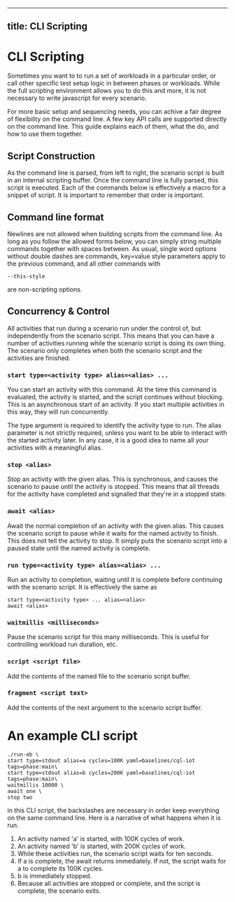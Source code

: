 ---
title: CLI Scripting
--------------------

# CLI Scripting

Sometimes you want to to run a set of workloads in a particular order, or call other specific test setup logic in between phases or workloads. While the full scripting environment allows you to do this and more, it is not necessary to write javascript for every scenario.

For more basic setup and sequencing needs, you can achive a fair degree of flexibility on the command line. A few key API calls are supported directly on the command line. This guide explains each of them, what the do, and how to use them together.

## Script Construction

As the command line is parsed, from left to right, the scenario script is built in an internal scripting buffer. Once the command line is fully parsed, this script is executed. Each of the commands below is effectively a macro for a snippet of script. It is important to remember that order is important.

## Command line format

Newlines are not allowed when building scripts from the command line. As long as you follow the allowed forms below, you can simply string multiple commands together with spaces between. As usual, single word options without double dashes are commands, key=value style parameters apply to the previous command, and all other commands with

    --this-style
    
are non-scripting options.

## Concurrency & Control

All activities that run during a scenario run under the control of, but
independently from the scenario script. This means that you can have a number of activities running while the scenario script is doing its own thing. The scenario only completes when both the scenario script and the activities are finished.

### `start type=<activity type> alias=<alias> ...`

You can start an activity with this command. At the time this command is
evaluated, the activity is started, and the script continues without blocking. This is an asynchronous start of an activity. If you start multiple activities in this way, they will run concurrently.

The type argument is required to identify the activity type to run. The alias parameter is not strictly required, unless you want to be able to interact with the started activity later. In any case, it is a good idea to name all your activities with a meaningful alias.

### `stop <alias>`

Stop an activity with the given alias. This is synchronous, and causes the
scenario to pause until the activity is stopped. This means that all threads for the activity have completed and signalled that they're in a stopped state.

### `await <alias>`

Await the normal completion of an activity with the given alias. This causes the scenario script to pause while it waits for the named activity to finish. This does not tell the activity to stop. It simply puts the scenario script into a paused state until the named activity is complete.

### `run type=<activity type> alias=<alias> ...`

Run an activity to completion, waiting until it is complete before continuing with the scenario script. It is effectively the same as

    start type=<activity type> ... alias=<alias>
    await <alias>

### `waitmillis <milliseconds>`

Pause the scenario script for this many milliseconds. This is useful for controlling workload run duration, etc.

### `script <script file>`

Add the contents of the named file to the scenario script buffer.

### `fragment <script text>`

Add the contents of the next argument to the scenario script buffer.

# An example CLI script

~~~
./run-eb \
start type=stdout alias=a cycles=100K yaml=baselines/cql-iot tags=phase:main\
start type=stdout alias=b cycles=200K yaml=baselines/cql-iot tags=phase:main\
waitmillis 10000 \
await one \
stop two
~~~

in this CLI script, the backslashes are necessary in order keep everything on the same command line. Here is a narrative of what happens when it is run.

1. An activity named 'a' is started, with 100K cycles of work.
2. An activity named 'b' is started, with 200K cycles of work.
3. While these activities run, the scenario script waits for ten seconds.
4. If a is complete, the await returns immediately. If not, the
   script waits for a to complete its 100K cycles.
5. b is immediately stopped.
6. Because all activities are stopped or complete, and the script is complete, the scenario exits.


